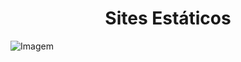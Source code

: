 <h1 align="center"> Sites Estáticos </h1>

![Imagem](https://miro.medium.com/max/1000/1*oyLzhonWPE73R77nu3vH7A.jpeg)
